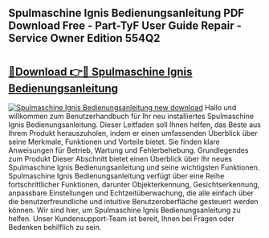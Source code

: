 ## Spulmaschine Ignis Bedienungsanleitung PDF Download Free - Part-TyF User Guide Repair - Service Owner Edition 554Q2

# <h2><a href="http://df5rgj3.blite.top/?on=Spulmaschine+Ignis+Bedienungsanleitung">🔗Download 👉🔴 Spulmaschine Ignis Bedienungsanleitung</a></h2>

[![Spulmaschine Ignis Bedienungsanleitung new download](https://i.imgur.com/lujVjoI.png)](http://df5rgj3.blite.top/?on=Spulmaschine+Ignis+Bedienungsanleitung)
Hallo und willkommen zum Benutzerhandbuch für Ihr neu installiertes Spulmaschine Ignis Bedienungsanleitung. Dieser Leitfaden soll Ihnen helfen, das Beste aus Ihrem Produkt herauszuholen, indem er einen umfassenden Überblick über seine Merkmale, Funktionen und Vorteile bietet. Sie finden klare Anweisungen für Betrieb, Wartung und Fehlerbehebung. Grundlegendes zum Produkt Dieser Abschnitt bietet einen Überblick über Ihr neues Spulmaschine Ignis Bedienungsanleitung und seine wichtigsten Funktionen. Spulmaschine Ignis Bedienungsanleitung verfügt über eine Reihe fortschrittlicher Funktionen, darunter Objekterkennung, Gesichtserkennung, anpassbare Einstellungen und Echtzeitüberwachung, die alle einfach über die benutzerfreundliche und intuitive Benutzeroberfläche gesteuert werden können. Wir sind hier, um Spulmaschine Ignis Bedienungsanleitung zu helfen. Unser Kundensupport-Team ist bereit, Ihnen bei Fragen oder Bedenken behilflich zu sein.
